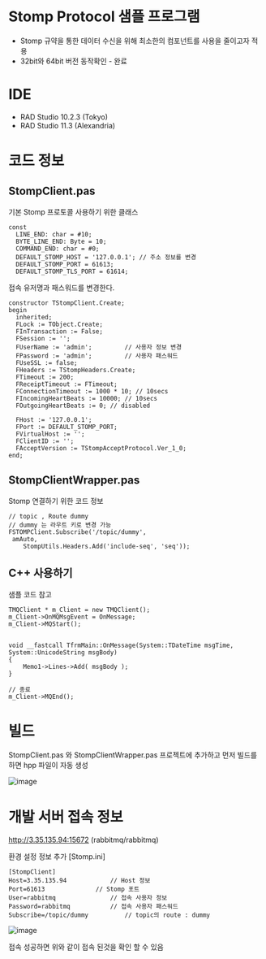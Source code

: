 # Stomp Protocol 샘플 프로그램

* Stomp 규약을 통한 데이터 수신을 위해 최소한의 컴포넌트를 사용을 줄이고자 적용
* 32bit와 64bit 버전 동작확인 - 완료

# IDE 
* RAD Studio 10.2.3 (Tokyo)
* RAD Studio 11.3 (Alexandria)

# 코드 정보

## StompClient.pas 
기본 Stomp 프로토콜 사용하기 위한 클래스

	const
	  LINE_END: char = #10;
	  BYTE_LINE_END: Byte = 10;
	  COMMAND_END: char = #0;
	  DEFAULT_STOMP_HOST = '127.0.0.1';	// 주소 정보를 변경
	  DEFAULT_STOMP_PORT = 61613;
	  DEFAULT_STOMP_TLS_PORT = 61614;


접속 유저명과 패스워드를 변경한다.

	constructor TStompClient.Create;
	begin
	  inherited;
	  FLock := TObject.Create;
	  FInTransaction := False;
	  FSession := '';
	  FUserName := 'admin';			// 사용자 정보 변경
	  FPassword := 'admin';			// 사용자 패스워드
	  FUseSSL := false;
	  FHeaders := TStompHeaders.Create;
	  FTimeout := 200;
	  FReceiptTimeout := FTimeout;
	  FConnectionTimeout := 1000 * 10; // 10secs
	  FIncomingHeartBeats := 10000; // 10secs
	  FOutgoingHeartBeats := 0; // disabled
	
	  FHost := '127.0.0.1';
	  FPort := DEFAULT_STOMP_PORT;
	  FVirtualHost := '';
	  FClientID := '';
	  FAcceptVersion := TStompAcceptProtocol.Ver_1_0;
	end;

## StompClientWrapper.pas
Stomp 연결하기 위한 코드 정보

	// topic , Route dummy
 	// dummy 는 라우트 키로 변경 가능
	FSTOMPClient.Subscribe('/topic/dummy',
   	 amAuto,
    	StompUtils.Headers.Add('include-seq', 'seq'));

## C++ 사용하기
샘플 코드 참고

	TMQClient * m_Client = new TMQClient();
	m_Client->OnMQMsgEvent = OnMessage;
	m_Client->MQStart();


	void __fastcall TfrmMain::OnMessage(System::TDateTime msgTime, System::UnicodeString msgBody)
	{
		Memo1->Lines->Add( msgBody );
	}

	// 종료
	m_Client->MQEnd();

# 빌드
StompClient.pas 와 StompClientWrapper.pas 프로젝트에 추가하고 먼저 빌드를 하면 hpp 파일이 자동 생성

 ![image](https://github.com/gemiso-dev/RabbitMQ_CBuilder/assets/77775575/a9e8e287-5c2f-4ffd-9d25-e1d0de9c9e5d)



 # 개발 서버 접속 정보

 http://3.35.135.94:15672
 (rabbitmq/rabbitmq)

환경 설정 정보 추가 [Stomp.ini]

	[StompClient]
	Host=3.35.135.94			// Host 정보
	Port=61613				// Stomp 포트
	User=rabbitmq				// 접속 사용자 정보
	Password=rabbitmq			// 접속 사용자 패스워드
	Subscribe=/topic/dummy			// topic의 route : dummy 

 
![image](https://github.com/gemiso-dev/RabbitMQ_CBuilder/assets/77775575/03842135-6afa-48df-ac00-2ffb590ed6e0)

접속 성공하면 위와 같이 접속 된것을 확인 할 수 있음



